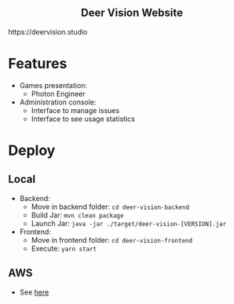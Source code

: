 <h2 align="center">Deer Vision Website</h2>
https://deervision.studio

# Features
- Games presentation:
  - Photon Engineer
- Administration console:
  - Interface to manage issues
  - Interface to see usage statistics

# Deploy
## Local
- Backend:
  - Move in backend folder: `cd deer-vision-backend`
  - Build Jar: `mvn clean package`
  - Launch Jar: `java -jar ./target/deer-vision-[VERSION].jar`
- Frontend:
  - Move in frontend folder: `cd deer-vision-frontend`
  - Execute: `yarn start`

## AWS
- See [here](setup/README.md)
